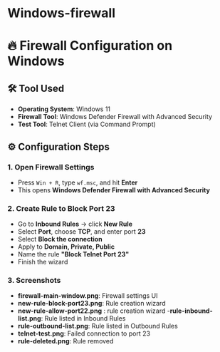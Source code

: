 # Windows-firewall
# 🔥 Firewall Configuration on Windows 
## 🛠️ Tool Used
- **Operating System**: Windows 11
- **Firewall Tool**: Windows Defender Firewall with Advanced Security
- **Test Tool**: Telnet Client (via Command Prompt)

## ⚙️ Configuration Steps

### 1. Open Firewall Settings

- Press `Win + R`, type `wf.msc`, and hit **Enter**
- This opens **Windows Defender Firewall with Advanced Security**

### 2. Create Rule to Block Port 23

- Go to **Inbound Rules** → click **New Rule**
- Select **Port**, choose **TCP**, and enter port **23**
- Select **Block the connection**
- Apply to **Domain, Private, Public**
- Name the rule **"Block Telnet Port 23"**
- Finish the wizard

### 3. Screenshots 
- **firewall-main-window.png**: Firewall settings UI
- **new-rule-block-port23.png**: Rule creation wizard
- **new-rule-allow-port22.png** : rule creation wizard
-**rule-inbound-list.png**: Rule listed in Inbound Rules
- **rule-outbound-list.png**: Rule listed in Outbound Rules
- **telnet-test.png**: Failed connection to port 23
- **rule-deleted.png**: Rule removed
